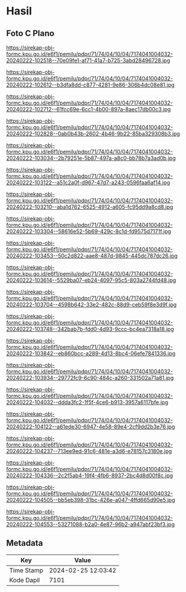 # Hasil

## Foto C Plano

https://sirekap-obj-formc.kpu.go.id/e6f1/pemilu/pdpr/71/74/04/10/04/7174041004032-20240222-102518--70e09fe1-af71-41a7-b725-3abd28496728.jpg

https://sirekap-obj-formc.kpu.go.id/e6f1/pemilu/pdpr/71/74/04/10/04/7174041004032-20240222-102612--b3dfa8dd-c877-4281-9e86-306b4dc08e81.jpg

https://sirekap-obj-formc.kpu.go.id/e6f1/pemilu/pdpr/71/74/04/10/04/7174041004032-20240222-102712--61fcc69e-6cc1-4b00-897a-8aec17db00c3.jpg

https://sirekap-obj-formc.kpu.go.id/e6f1/pemilu/pdpr/71/74/04/10/04/7174041004032-20240222-102828--0ab0b43b-2602-4b46-9b22-85ba329308b3.jpg

https://sirekap-obj-formc.kpu.go.id/e6f1/pemilu/pdpr/71/74/04/10/04/7174041004032-20240222-103034--2b79251e-5b87-497a-a8c0-bb78b7a3ad0b.jpg

https://sirekap-obj-formc.kpu.go.id/e6f1/pemilu/pdpr/71/74/04/10/04/7174041004032-20240222-103122--a51c2a0f-d967-47d7-a243-0596faa6af14.jpg

https://sirekap-obj-formc.kpu.go.id/e6f1/pemilu/pdpr/71/74/04/10/04/7174041004032-20240222-103210--aba1d762-6525-4912-a605-fc95dd9a8cd8.jpg

https://sirekap-obj-formc.kpu.go.id/e6f1/pemilu/pdpr/71/74/04/10/04/7174041004032-20240222-103304--58616e52-5b69-429c-8c1d-fd9575d7171f.jpg

https://sirekap-obj-formc.kpu.go.id/e6f1/pemilu/pdpr/71/74/04/10/04/7174041004032-20240222-103453--50c2d822-aae8-487d-9845-445dc787dc26.jpg

https://sirekap-obj-formc.kpu.go.id/e6f1/pemilu/pdpr/71/74/04/10/04/7174041004032-20240222-103614--5529ba07-eb24-4097-95c5-803a2744fd48.jpg

https://sirekap-obj-formc.kpu.go.id/e6f1/pemilu/pdpr/71/74/04/10/04/7174041004032-20240222-103704--4598b642-33e2-482c-88d9-ceb59f8e3d9f.jpg

https://sirekap-obj-formc.kpu.go.id/e6f1/pemilu/pdpr/71/74/04/10/04/7174041004032-20240222-103748--342bab7b-fdd0-4d93-9ccc-bc4ea7318a18.jpg

https://sirekap-obj-formc.kpu.go.id/e6f1/pemilu/pdpr/71/74/04/10/04/7174041004032-20240222-103842--eb860bcc-a289-4d13-8bc4-06efe7841336.jpg

https://sirekap-obj-formc.kpu.go.id/e6f1/pemilu/pdpr/71/74/04/10/04/7174041004032-20240222-103934--29772fc9-6c90-484c-a260-331502a71a81.jpg

https://sirekap-obj-formc.kpu.go.id/e6f1/pemilu/pdpr/71/74/04/10/04/7174041004032-20240222-104032--ddda3fc2-1f5f-4ce6-b913-3957a6117bfe.jpg

https://sirekap-obj-formc.kpu.go.id/e6f1/pemilu/pdpr/71/74/04/10/04/7174041004032-20240222-104122--a61ede30-6947-4e58-89e4-2cf9dd2b3e76.jpg

https://sirekap-obj-formc.kpu.go.id/e6f1/pemilu/pdpr/71/74/04/10/04/7174041004032-20240222-104237--713ee9ed-91c6-481e-a3d6-e78157c3180e.jpg

https://sirekap-obj-formc.kpu.go.id/e6f1/pemilu/pdpr/71/74/04/10/04/7174041004032-20240222-104336--2c2f5ab4-19f4-4fb6-8937-2bc4d8d00f8c.jpg

https://sirekap-obj-formc.kpu.go.id/e6f1/pemilu/pdpr/71/74/04/10/04/7174041004032-20240222-104505--bb5eb398-31bc-426e-a047-4ffd665d90e5.jpg

https://sirekap-obj-formc.kpu.go.id/e6f1/pemilu/pdpr/71/74/04/10/04/7174041004032-20240222-104553--53271088-b2a0-4e87-96b2-a947abf23bf3.jpg


## Metadata

| Key        | Value               |
| ---------- | ------------------- |
| Time Stamp | 2024-02-25 12:03:42 |
| Kode Dapil | 7101                |



